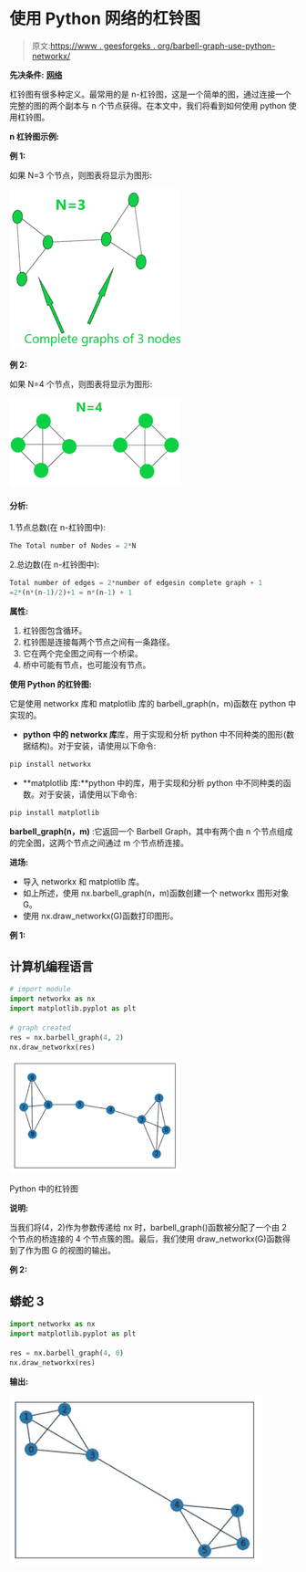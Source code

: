 # 使用 Python 网络的杠铃图

> 原文:[https://www . geesforgeks . org/barbell-graph-use-python-networkx/](https://www.geeksforgeeks.org/barbell-graph-using-python-networkx/)

**先决条件:** [**网络**](https://www.geeksforgeeks.org/networkx-python-software-package-study-complex-networks/)

杠铃图有很多种定义。最常用的是 n-杠铃图，这是一个简单的图，通过连接一个完整的图的两个副本与 n 个节点获得。在本文中，我们将看到如何使用 python 使用杠铃图。

**n 杠铃图示例:**

**例 1:**

如果 N=3 个节点，则图表将显示为图形:

![](img/9e2bb42a79815e30ebeb90ac14ce240d.png)

**例 2:**

如果 N=4 个节点，则图表将显示为图形:

![](img/83a7909f939f4bfa15db7f5a45b80010.png)

#### 分析:

1.节点总数(在 n-杠铃图中):

```py
The Total number of Nodes = 2*N
```

2.总边数(在 n-杠铃图中):

```py
Total number of edges = 2*number of edgesin complete graph + 1
=2*(n*(n-1)/2)+1 = n*(n-1) + 1
```

**属性:**

1.  杠铃图包含循环。
2.  杠铃图是连接每两个节点之间有一条路径。
3.  它在两个完全图之间有一个桥梁。
4.  桥中可能有节点，也可能没有节点。

**使用 Python 的杠铃图:**

它是使用 networkx 库和 matplotlib 库的 barbell_graph(n，m)函数在 python 中实现的。

*   **python 中的 networkx 库**库，用于实现和分析 python 中不同种类的图形(数据结构)。对于安装，请使用以下命令:

```py
pip install networkx
```

*   **matplotlib 库:**python 中的库，用于实现和分析 python 中不同种类的函数。对于安装，请使用以下命令:

```py
pip install matplotlib
```

**barbell_graph(n，m)** :它返回一个 Barbell Graph，其中有两个由 n 个节点组成的完全图，这两个节点之间通过 m 个节点桥连接。

**进场:**

*   导入 networkx 和 matplotlib 库。
*   如上所述，使用 nx.barbell_graph(n，m)函数创建一个 networkx 图形对象 G。
*   使用 nx.draw_networkx(G)函数打印图形。

**例 1:**

## 计算机编程语言

```py
# import module
import networkx as nx  
import matplotlib.pyplot as plt 

# graph created
res = nx.barbell_graph(4, 2) 
nx.draw_networkx(res)
```

![](img/9448ad744f0ea2026cf9efa5277c54dc.png)

Python 中的杠铃图

**说明:**

当我们将(4，2)作为参数传递给 nx 时，barbell_graph()函数被分配了一个由 2 个节点的桥连接的 4 个节点簇的图。最后，我们使用 draw_networkx(G)函数得到了作为图 G 的视图的输出。

**例 2:**

## 蟒蛇 3

```py
import networkx as nx  
import matplotlib.pyplot as plt

res = nx.barbell_graph(4, 0) 
nx.draw_networkx(res)
```

**输出:**

![](img/8185312c56d9202a9126beb31e4322ce.png)